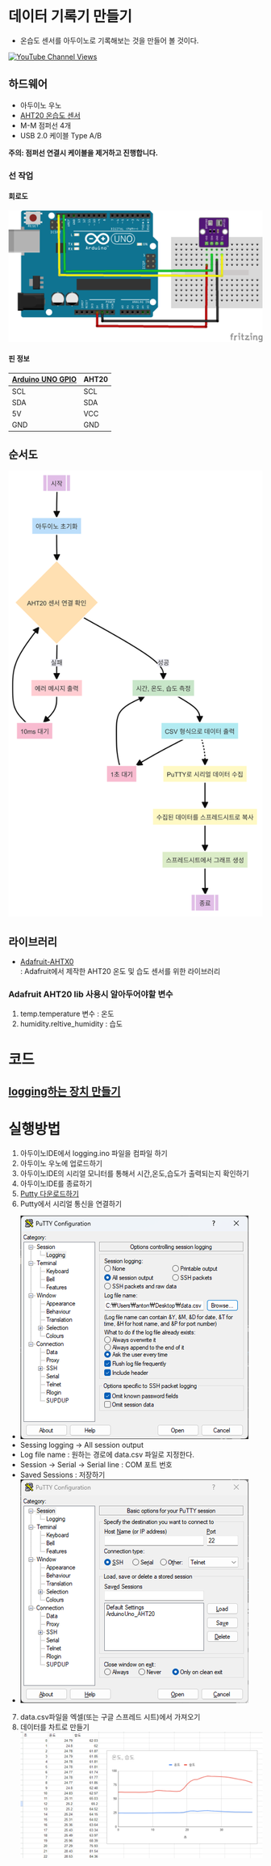# 데이터 기록기 만들기 
- 온습도 센서를 아두이노로 기록해보는 것을 만들어 볼 것이다.


[![YouTube Channel Views](https://img.shields.io/youtube/channel/views/UCz5BOU9J9pB_O0B8-rDjCWQ?label=YouTube&style=social)](https://youtu.be/E6wkvTG2Ofs?si=k_IFc8MM8aGpZE7J)

## 하드웨어 

- 아두이노 우노  
- [AHT20 온습도 센서](https://vctec.co.kr/product/aht20-%EC%98%A8%EC%8A%B5%EB%8F%84-%EC%84%BC%EC%84%9C-i2c-aht20-temperature-humidity-sensor-i2c/19724/)
- M-M 점퍼선 4개 
- USB 2.0 케이블 Type A/B


**주의: 점퍼선 연결시 케이블을 제거하고 진행합니다.**

### 선 작업 
#### 회로도
![schematic](/img/schematic.png)
#### 핀 정보
| [Arduino UNO GPIO](https://docs.arduino.cc/resources/pinouts/A000066-full-pinout.pdf) | AHT20 |
|-----------|------|
|   SCL     | SCL  |
|   SDA     | SDA  |
|   5V      | VCC  |
|   GND     | GND  |

## 순서도
![flowchar](/img/logging-2024-07-09-061201.png)

## 라이브러리  
- [Adafruit-AHTX0](https://github.com/adafruit/Adafruit_AHTX0)  
:  Adafruit에서 제작한 AHT20 온도 및 습도 센서를 위한 라이브러리 
### Adafruit AHT20 lib 사용시 알아두어야할 변수  
1. temp.temperature 변수 : 온도 
2. humidity.reltive_humidity : 습도 

# 코드  

## [logging하는 장치 만들기](/src/logging.ino) 

# 실행방법

1. 아두이노IDE에서 logging.ino 파일을 컴파일 하기
2. 아두이노 우노에 업로드하기
3. 아두이노IDE의 시리얼 모니터를 통해서 시간,온도,습도가 출력되는지 확인하기 
4. 아두이노IDE를 종료하기
5. [Putty 다운로드하기](https://www.chiark.greenend.org.uk/~sgtatham/putty/latest.html) 
6. Putty에서 시리얼 통신을 연결하기 
- ![img](/img/putty.png)
- Sessing logging -> All session output
- Log file name : 원하는 경로에 data.csv 파일로 지정한다.
- Session -> Serial -> Serial line : COM 포트 번호
- Saved Sessions : 저장하기
- ![img2](/img/putty2.png)
7. data.csv파일을 엑셀(또는 구글 스프레드 시트)에서 가져오기 
8. 데이터를 차트로 만들기
![img3](/img/chart.png)








